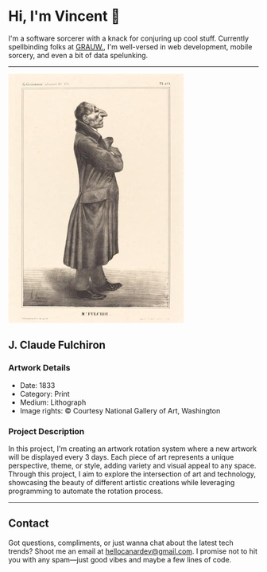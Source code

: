 <html>

# Hi, I'm Vincent 👋
I'm a software sorcerer with a knack for conjuring up cool stuff.
Currently spellbinding folks at [GRAUW.](https://grauw.fr), I'm well-versed in web development, mobile sorcery, and even a bit of data spelunking.
___

![Artwork](picture/artwork.jpg)
## J. Claude Fulchiron
### Artwork Details
- Date: 1833
- Category: Print
- Medium: Lithograph
- Image rights: © Courtesy National Gallery of Art, Washington

### Project Description
In this project, I'm creating an artwork rotation system
where a new artwork will be displayed every 3 days. Each piece
of art represents a unique perspective, theme, or style, adding
variety and visual appeal to any space. Through this project, I aim
to explore the intersection of art and technology, showcasing the beauty
of different artistic creations while leveraging programming to automate
the rotation process.

___

## Contact
Got questions, compliments, or just wanna chat about the latest tech trends? Shoot me an email at [hellocanardev@gmail.com](mailto:hellocanardev@gmail.com). I promise not to hit you with any spam—just good vibes and maybe a few lines of code.

</html>
